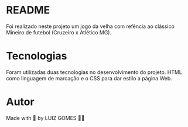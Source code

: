 # README
Foi realizado neste projeto um jogo da velha com refência ao clássico Mineiro de futebol (Cruzeiro x Atlético MG).


# Tecnologias

Foram utilizadas duas tecnologias no desenvolvimento do projeto.
HTML como linguagem de marcação e o CSS para dar estilo a página Web.

# Autor

Made with 💚 by LUIZ GOMES 👋🏻 